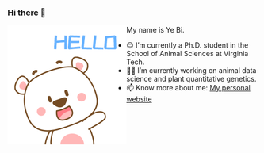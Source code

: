 ### Hi there 👋

<p align="left">
<img src="https://github.com/yebigithub/yebigithub/blob/main/hello.gif" align="left">

My name is Ye Bi.
- 😊 I’m currently a Ph.D. student in the School of Animal Sciences at Virginia Tech.
- 🌱🐮 I’m currently working on animal data science and plant quantitative genetics.
- 📫 Know more about me: [My personal website](https://yebigithub.github.io/)

